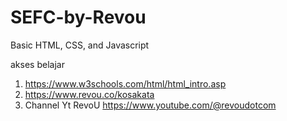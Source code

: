 # SEFC-by-Revou
Basic HTML, CSS, and Javascript

akses belajar
1. https://www.w3schools.com/html/html_intro.asp
2. https://www.revou.co/kosakata
3. Channel Yt RevoU https://www.youtube.com/@revoudotcom


